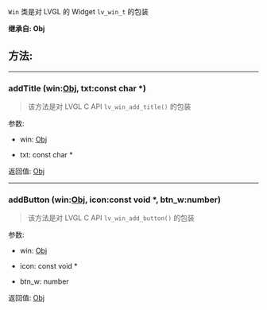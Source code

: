 `Win` 类是对 LVGL 的 Widget `lv_win_t` 的包装

**继承自: Obj**

## 方法:

-----

### addTitle (win:[Obj](../Obj), txt:const char *)

> 该方法是对 LVGL C API `lv_win_add_title()` 的包装

参数:

* win: [Obj](../Obj)

* txt: const char *

返回值:
[Obj](../Obj)

-----

### addButton (win:[Obj](../Obj), icon:const void *, btn_w:number)

> 该方法是对 LVGL C API `lv_win_add_button()` 的包装

参数:

* win: [Obj](../Obj)

* icon: const void *

* btn_w: number

返回值:
[Obj](../Obj)


